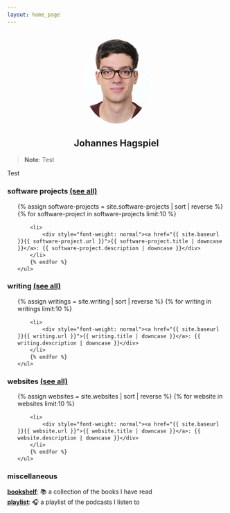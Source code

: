 ```yaml
---
layout: home_page
---
```


<center>
<br/>
<img width="30%" src="/assets/img/profile.jpg" style="border-radius: 50%;">
<h2>Johannes Hagspiel</h2>
</center>

> **Note**: Test

Test 

### software projects [(see all)](/software-projects)

<div class="posts" id="Blog">
    <ul>
        {% assign software-projects = site.software-projects | sort | reverse %}
        {% for software-project in software-projects limit:10 %}

        <li>
            <div style="font-weight: normal"><a href="{{ site.baseurl }}{{ software-project.url }}">{{ software-project.title | downcase }}</a>: {{ software-project.description | downcase }}</div>
        </li>
        {% endfor %}
    </ul>

</div>

### writing [(see all)](/writing)

<div class="posts" id="Blog">
    <ul>
        {% assign writings = site.writing | sort | reverse %}
        {% for writing in writings limit:10 %}

        <li>
            <div style="font-weight: normal"><a href="{{ site.baseurl }}{{ writing.url }}">{{ writing.title | downcase }}</a>: {{ writing.description | downcase }}</div>
        </li>
        {% endfor %}
    </ul>
</div>

### websites [(see all)](/websites)

<div class="posts" id="Blog">
    <ul>
        {% assign websites = site.websites | sort | reverse %}
        {% for website in websites limit:10 %}

        <li>
            <div style="font-weight: normal"><a href="{{ site.baseurl }}{{ website.url }}">{{ website.title | downcase }}</a>: {{ website.description | downcase }}</div>
        </li>
        {% endfor %}
    </ul>
</div>


### miscellaneous

[**bookshelf**](/bookshelf): 📚 a collection of the books I have read<br>
[**playlist**](/playlist): 🎧 a playlist of the podcasts I listen to